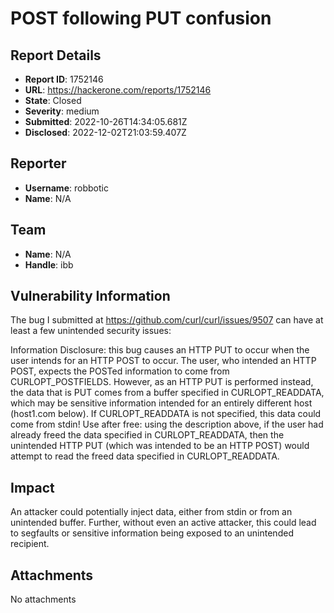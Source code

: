 # POST following PUT confusion

## Report Details
- **Report ID**: 1752146
- **URL**: https://hackerone.com/reports/1752146
- **State**: Closed
- **Severity**: medium
- **Submitted**: 2022-10-26T14:34:05.681Z
- **Disclosed**: 2022-12-02T21:03:59.407Z

## Reporter
- **Username**: robbotic
- **Name**: N/A

## Team
- **Name**: N/A
- **Handle**: ibb

## Vulnerability Information
The bug I submitted at https://github.com/curl/curl/issues/9507 can have at least a few unintended security issues:

Information Disclosure: this bug causes an HTTP PUT to occur when the user intends for an HTTP POST to occur. The user, who intended an HTTP POST, expects the POSTed information to come from CURLOPT_POSTFIELDS. However, as an HTTP PUT is performed instead, the data that is PUT comes from a buffer specified in CURLOPT_READDATA, which may be sensitive information intended for an entirely different host (host1.com below). If CURLOPT_READDATA is not specified, this data could come from stdin!
Use after free: using the description above, if the user had already freed the data specified in CURLOPT_READDATA, then the unintended HTTP PUT (which was intended to be an HTTP POST) would attempt to read the freed data specified in CURLOPT_READDATA.

## Impact

An attacker could potentially inject data, either from stdin or from an unintended buffer. Further, without even an active attacker, this could lead to segfaults or sensitive information being exposed to an unintended recipient.

## Attachments
No attachments
